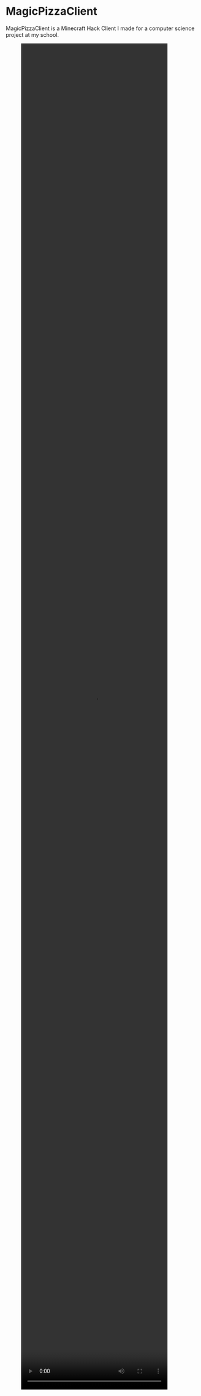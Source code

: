 # MagicPizzaClient

MagicPizzaClient is a Minecraft Hack Client I made for a computer science project at my school.

<figure class="video_container">
  <video controls="true" allowfullscreen="true" width="90%" height="90%">
    <source src="clientDemo.mp4" type="video/mp4">
  </video>
</figure>